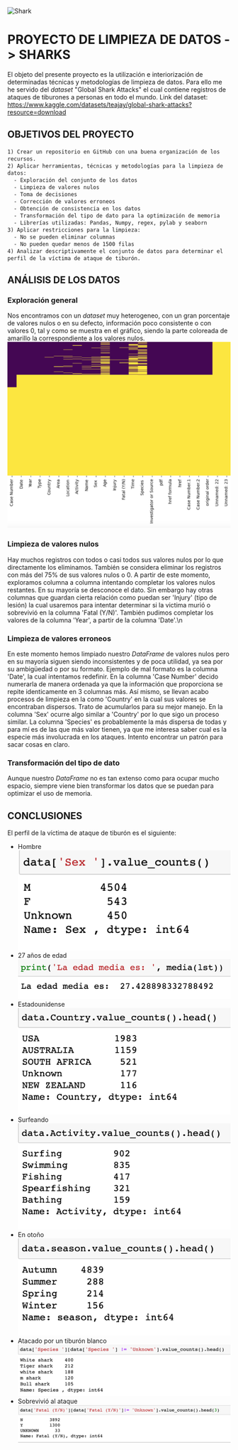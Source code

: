 ![Shark](https://i.pinimg.com/564x/3b/d3/8b/3bd38b1e5023bd66096faa2f777d8de6.jpg)

# PROYECTO DE LIMPIEZA DE DATOS -> SHARKS

El objeto del presente proyecto es la utilización e interiorización de determinadas técnicas y metodologías de limpieza de datos. Para ello me he servido del *dataset* "Global Shark Attacks" el cual contiene registros de ataques de tiburones a personas en todo el mundo. 
Link del dataset: https://www.kaggle.com/datasets/teajay/global-shark-attacks?resource=download

## OBJETIVOS DEL PROYECTO
    1) Crear un repositorio en GitHub con una buena organización de los recursos.
    2) Aplicar herramientas, técnicas y metodologías para la limpieza de datos:
      - Exploración del conjunto de los datos
      - Limpieza de valores nulos
      - Toma de decisiones
      - Corrección de valores erroneos
      - Obtención de consistencia en los datos
      - Transformación del tipo de dato para la optimización de memoria
      - Librerías utilizadas: Pandas, Numpy, regex, pylab y seaborn
    3) Aplicar restricciones para la limpieza:
      - No se pueden eliminar columnas
      - No pueden quedar menos de 1500 filas
    4) Analizar descriptivamente el conjunto de datos para determinar el perfil de la víctima de ataque de tiburón.

## ANÁLISIS DE LOS DATOS
### Exploración general
Nos encontramos con un *dataset* muy heterogeneo, con un gran porcentaje de valores nulos o en su defecto, información poco consistente o con valores 0, tal y como se muestra en el gráfico, siendo la parte coloreada de amarillo la correspondiente a los valores nulos.
![Graphic](https://github.com/Periclates7/Data_cleaning_project/blob/main/img/gr%C3%A1fico.png)

### Limpieza de valores nulos
Hay muchos registros con todos o casi todos sus valores nulos por lo que directamente los eliminamos. También se considera eliminar los registros con más del 75% de sus valores nulos o 0.
A partir de este momento, exploramos columna a columna intentando completar los valores nulos restantes. En su mayoría se desconoce el dato. Sin embargo hay otras columnas que guardan cierta relación como puedan ser 'Injury' (tipo de lesión) la cual usaremos para intentar determinar si la victima murió o sobrevivió en la columna 'Fatal (Y/N)'. También pudimos completar los valores de la columna 'Year', a partir de la columna 'Date'.\n
### Limpieza de valores erroneos
En este momento hemos limpiado nuestro *DataFrame* de valores nulos pero en su mayoría siguen siendo inconsistentes y de poca utilidad, ya sea por su ambigüedad o por su formato.
Ejemplo de mal formato es la columna 'Date', la cual intentamos redefinir. En la columna 'Case Number' decido numerarla de manera ordenada ya que la información que proporciona se repite identicamente en 3 columnas más.
Así mismo, se llevan acabo procesos de limpieza en la como 'Country' en la cual sus valores se encontraban dispersos. Trato de acumularlos para su mejor manejo.
En la columna 'Sex' ocurre algo similar a 'Country' por lo que sigo un proceso similar.
La columna 'Species' es probablemente la más dispersa de todas y para mí es de las que más valor tienen, ya que me interesa saber cual es la especie más involucrada en los ataques. Intento encontrar un patrón para sacar cosas en claro.
### Transformación del tipo de dato
Aunque nuestro *DataFrame* no es tan extenso como para ocupar mucho espacio, siempre viene bien transformar los datos que se puedan para optimizar el uso de memoria.

## CONCLUSIONES
El perfil de la víctima de ataque de tiburón es el siguiente:
  - Hombre
![Sex](https://github.com/Periclates7/Data_cleaning_project/blob/main/img/Sex.png)
  - 27 años de edad
![Age](https://github.com/Periclates7/Data_cleaning_project/blob/main/img/Age.png)
  - Estadounidense
![Country](https://github.com/Periclates7/Data_cleaning_project/blob/main/img/Country.png)
  - Surfeando
![Activity](https://github.com/Periclates7/Data_cleaning_project/blob/main/img/Activity.png)
  - En otoño
![Season](https://github.com/Periclates7/Data_cleaning_project/blob/main/img/Season.png)
  - Atacado por un tiburón blanco
![Specie](https://github.com/Periclates7/Data_cleaning_project/blob/main/img/Specie.png)
  - Sobrevivió al ataque
![Fatal](https://github.com/Periclates7/Data_cleaning_project/blob/main/img/Fatal.png)
